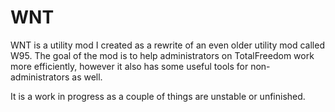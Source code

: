 # WNT
WNT is a utility mod I created as a rewrite of an even older utility mod called W95. The goal of the mod is to help administrators on TotalFreedom work more efficiently, however it also has some useful tools for non-administrators as well.

It is a work in progress as a couple of things are unstable or unfinished.
